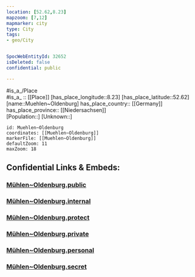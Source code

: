 ```yaml
---
location: [52.62,8.23] 
mapzoom: [7,12] 
mapmarker: city 
type: City
tags:
- geo/City


SpocWebEntityId: 32652
isDeleted: false
confidential: public

---
```

#is_a_/Place  
#is_a_ :: [[Place]] 
[has_place_longitude::8.23] 
[has_place_latitude::52.62] 
[name::Muehlen~Oldenburg] 
has_place_country:: [[Germany]]  
has_place_province:: [[Niedersachsen]]  
[Population::] 
[Unknown::] 


```leaflet
id: Muehlen~Oldenburg
coordinates: [[Muehlen~Oldenburg]] 
markerFile: [[Muehlen~Oldenburg]] 
defaultZoom: 11 
maxZoom: 18
```


## Confidential Links & Embeds: 

### [Mühlen~Oldenburg.public](/_public/\Earth\Continent\Europe\Europe~Central\Germany\Germany~West\Niedersachsen\counties~Niedersachsen\Vechta\cities~Vechta\Steinfeld~Oldenburg\boroughs~SteinfeldMühlen~Oldenburg.public.md) 

### [Mühlen~Oldenburg.internal](/_internal/\Earth\Continent\Europe\Europe~Central\Germany\Germany~West\Niedersachsen\counties~Niedersachsen\Vechta\cities~Vechta\Steinfeld~Oldenburg\boroughs~SteinfeldMühlen~Oldenburg.internal.md) 

### [Mühlen~Oldenburg.protect](/_protect/\Earth\Continent\Europe\Europe~Central\Germany\Germany~West\Niedersachsen\counties~Niedersachsen\Vechta\cities~Vechta\Steinfeld~Oldenburg\boroughs~SteinfeldMühlen~Oldenburg.protect.md) 

### [Mühlen~Oldenburg.private](/_private/\Earth\Continent\Europe\Europe~Central\Germany\Germany~West\Niedersachsen\counties~Niedersachsen\Vechta\cities~Vechta\Steinfeld~Oldenburg\boroughs~SteinfeldMühlen~Oldenburg.private.md) 

### [Mühlen~Oldenburg.personal](/_personal/\Earth\Continent\Europe\Europe~Central\Germany\Germany~West\Niedersachsen\counties~Niedersachsen\Vechta\cities~Vechta\Steinfeld~Oldenburg\boroughs~SteinfeldMühlen~Oldenburg.personal.md) 

### [Mühlen~Oldenburg.secret](/_secret/\Earth\Continent\Europe\Europe~Central\Germany\Germany~West\Niedersachsen\counties~Niedersachsen\Vechta\cities~Vechta\Steinfeld~Oldenburg\boroughs~SteinfeldMühlen~Oldenburg.secret.md)

